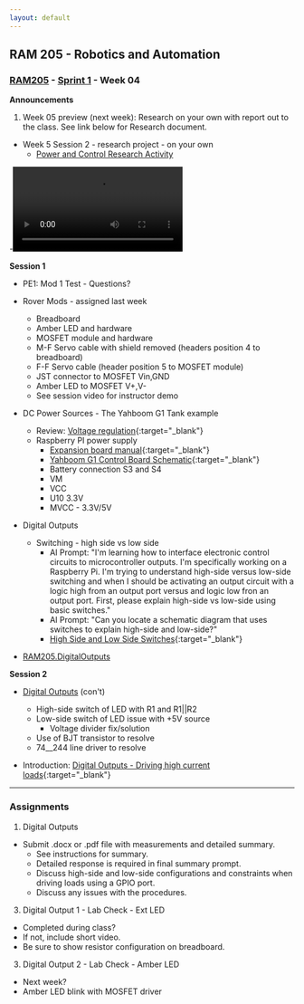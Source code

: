 ```yaml
---
layout: default
---
```


## RAM 205 - Robotics and Automation

### [RAM205](../../) - [Sprint 1](../) - Week 04 

**Announcements**
1. Week 05 preview (next week): Research on your own with report out to the class. See link below for Research document. 
- Week 5 Session 2 - research project - on your own
  - [Power and Control Research Activity](../week05/RAM205.PowerAndControlResearch.docx)

-<video controls src="../week05/RAM205ResearchProjectOverview.mp4" title="Power and Control Research Activity"></video>

**Session 1**
- PE1: Mod 1 Test - Questions?
 
- Rover Mods - assigned last week
  - Breadboard
  - Amber LED and hardware
  - MOSFET module and hardware
  - M-F Servo cable with shield removed (headers position 4 to breadboard)
  - F-F Servo cable (header position 5 to MOSFET module)
  - JST connector to MOSFET Vin,GND
  - Amber LED to MOSFET V+,V-
  - See session video for instructor demo

- DC Power Sources - The Yahboom G1 Tank example
    - Review: [Voltage regulation](https://youtu.be/D52xUrIDrZY){:target="_blank"}
    - Raspberry PI power supply
      - [Expansion board manual](../../hardware_kit/expansionBoardManual.pdf){:target="_blank"} 
      - [Yahboom G1 Control Board Schematic](yahboom_G1_schematic.pdf){:target="_blank"}
      - Battery connection S3 and S4
      - VM
      - VCC
      - U10 3.3V
      - MVCC - 3.3V/5V

- Digital Outputs
  - Switching - high side vs low side 
    - AI Prompt: "I'm learning how to interface electronic control circuits to microcontroller outputs. I'm specifically working on a Raspberry Pi. I'm trying to understand high-side versus low-side switching and when I should be activating an output circuit with a logic high from an output port versus and logic low fron an output port. First, please explain high-side vs low-side using basic switches."
    - AI Prompt: "Can you locate a schematic diagram that uses switches to explain high-side and low-side?"
    - [High Side and Low Side Switches](https://www.rohm.com/electronics-basics/ipds/high-side-and-low-side-drive){:target="_blank"}

- [RAM205.DigitalOutputs](RAM205.DigitalOutputs.docx)
 
**Session 2**
 
- [Digital Outputs](RAM205.DigitalOutputs.docx) (con't)
    - High-side switch of LED with R1 and R1||R2
    - Low-side switch of LED issue with +5V source
      - Voltage divider fix/solution
    - Use of BJT transistor to resolve
    - 74__244 line driver to resolve

- Introduction: [Digital Outputs - Driving high current loads](../week05/RAM205.DrivingHighCurrentLoads.pdf){:target="_blank"}


---

### Assignments
1. Digital Outputs 
  - Submit .docx or .pdf file with measurements and detailed summary.
    - See instructions for summary. 
    - Detailed response is required in final summary prompt. 
    - Discuss high-side and low-side configurations and constraints when driving loads using a GPIO port. 
    - Discuss any issues with the procedures.
3. Digital Output 1 - Lab Check - Ext LED
  - Completed during class?
  - If not, include short video.
  - Be sure to show resistor configuration on breadboard.
3. Digital Output 2 - Lab Check - Amber LED 
  - Next week?
  - Amber LED blink with MOSFET driver
